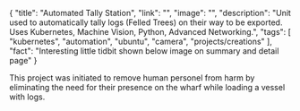 {
  "title": "Automated Tally Station",
  "link": "",
  "image": "",
  "description": "Unit used to automatically tally logs (Felled Trees) on their way to be exported. Uses Kubernetes, Machine Vision, Python, Advanced Networking.",
  "tags": [
    "kubernetes",
    "automation",
    "ubuntu",
    "camera",
    "projects/creations"
  ],
  "fact": "Interesting little tidbit shown below image on summary and detail page"
}

This project was initiated to remove human personel from harm by eliminating the need for their presence on the wharf while loading a vessel with logs.